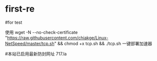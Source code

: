 # first-re
#for test

使用 wget -N --no-check-certificate "https://raw.githubusercontent.com/chiakge/Linux-NetSpeed/master/tcp.sh" && chmod +x tcp.sh && ./tcp.sh
一键部署加速器

#本站已启用最新防封网址 717.la
